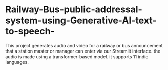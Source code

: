 # Railway-Bus-public-addressal-system-using-Generative-AI-text-to-speech-

This project generates audio and video for a railway or bus announcement that a station master or manager can enter via our Streamlit interface. the audio is made using a transformer-based model. it supports 11 indic languages.
